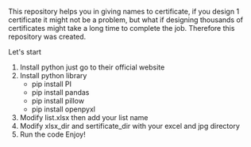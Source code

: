 This repository helps you in giving names to certificate, if you design 1 certificate it might not be a problem, but what if designing thousands of certificates might take a long time to complete the job. Therefore this repository was created.

Let's start

1. Install python
   just go to their official website
2. Install python library
   - pip install PI
   - pip install pandas
   - pip install pillow
   - pip install openpyxl
3. Modify list.xlsx then add your list name
4. Modify xlsx_dir and sertificate_dir with your excel and jpg directory
5. Run the code
   Enjoy!
